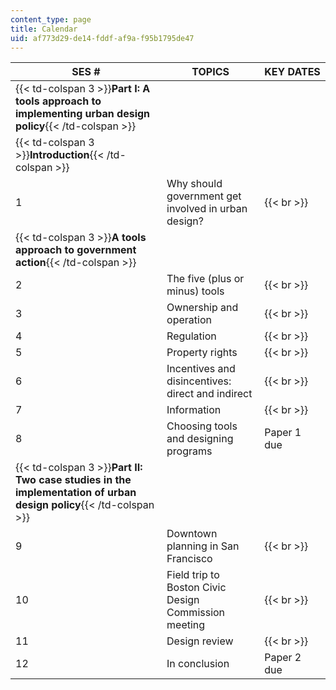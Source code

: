 ```yaml
---
content_type: page
title: Calendar
uid: af773d29-de14-fddf-af9a-f95b1795de47
---
```


| SES # | TOPICS | KEY DATES |
| --- | --- | --- |
| {{< td-colspan 3 >}}**Part I: A tools approach to implementing urban design policy**{{< /td-colspan >}} |||
| {{< td-colspan 3 >}}**Introduction**{{< /td-colspan >}} |||
| 1 | Why should government get involved in urban design? |   {{< br >}} |
| {{< td-colspan 3 >}}**A tools approach to government action**{{< /td-colspan >}} |||
| 2 | The five (plus or minus) tools |   {{< br >}} |
| 3 | Ownership and operation |   {{< br >}} |
| 4 | Regulation |   {{< br >}} |
| 5 | Property rights |   {{< br >}} |
| 6 | Incentives and disincentives: direct and indirect |   {{< br >}} |
| 7 | Information |   {{< br >}} |
| 8 | Choosing tools and designing programs | Paper 1 due |
| {{< td-colspan 3 >}}**Part II: Two case studies in the implementation of urban design policy**{{< /td-colspan >}} |||
| 9 | Downtown planning in San Francisco |   {{< br >}} |
| 10 | Field trip to Boston Civic Design Commission meeting |   {{< br >}} |
| 11 | Design review |   {{< br >}} |
| 12 | In conclusion | Paper 2 due